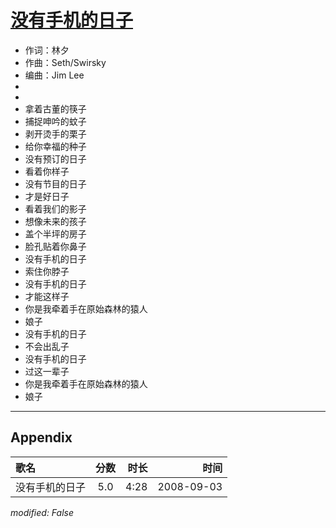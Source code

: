 # [没有手机的日子](https://music.163.com/song?id=409941754)

* 作词：林夕
* 作曲：Seth/Swirsky
* 编曲：Jim Lee
*
*
* 拿着古董的筷子
* 捕捉呻吟的蚊子
* 剥开烫手的栗子
* 给你幸福的种子
* 没有预订的日子
* 看着你样子
* 没有节目的日子
* 才是好日子
* 看着我们的影子
* 想像未来的孩子
* 盖个半坪的房子
* 脸孔贴着你鼻子
* 没有手机的日子
* 索住你脖子
* 没有手机的日子
* 才能这样子
* 你是我牵着手在原始森林的猿人
* 娘子
* 没有手机的日子
* 不会出乱子
* 没有手机的日子
* 过这一辈子
* 你是我牵着手在原始森林的猿人
* 娘子


---

## Appendix

|歌名|分数|时长|时间|
|:---|:---:|---:|---:|
|没有手机的日子|5.0|4:28|2008-09-03

*modified: False*
